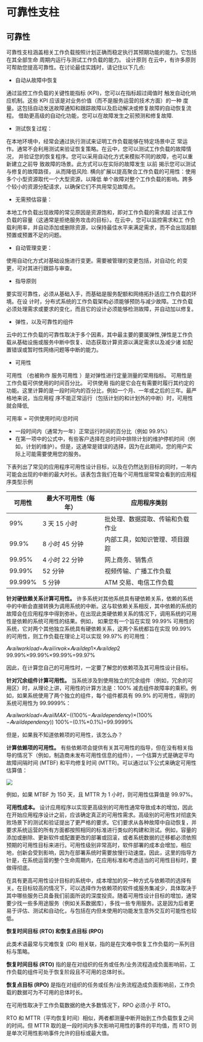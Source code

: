 # 可靠性支柱
## 可靠性 
可靠性支柱涵盖相关工作负载按照计划正确而稳定执行其预期功能的能力。它包括在其全部生命 周期内运行与测试工作负载的能力。
设计原则  在云中，有许多原则可帮助您提高可靠性。在讨论最佳实践时，请记住以下几点:  
* 自动从故障中恢复

通过监控工作负载的关键性能指标 (KPI)，您可以在指标超过阈值时 触发自动化响应机制。这些 KPI 应该是对业务价值（而不是服务运营的技术方面）的一种 度量。这包括自动发送故障通知和跟踪故障以及启动解决或修复故障的自动恢复流程。 借助更高级的自动化功能，您可以在故障发生之前预测和修复故障.  
* 测试恢复过程：

在本地环境中，经常会通过执行测试来证明工作负载能够在特定场景中正 常运作。通常不会利用测试来验证恢复策略。在云中，您可以测试工作负载的故障情况， 并验证您的恢复程序。您可以采用自动化方式来模拟不同的故障，也可以重新建立之前导 致故障的场景。此方式可以在实际的故障发生 以前 揭示您可以测试与修复的故障路径， 从而降低风险.  横向扩展以提高聚合工作负载的可用性：使用多个小型资源取代一个大型资源，以降低 单个故障对整个工作负载的影响。跨多个较小的资源分配请求，以确保它们不共用常见故障点。 
* 无需预估容量：

本地工作负载出现故障的常见原因是资源饱和，即对工作负载的需求超 过该工作负载的容量（这通常是拒绝服务攻击的目标）。在云中，您可以监控需求和工 作负载利用率，并自动添加或删除资源，以保持最佳水平来满足需求，而不会出现超额 预置或预置不足的问题。
* 自动管理变更：

使用自动化方式对基础设施进行变更。需要被管理的变更包括，对自动化 的变更，可对其进行跟踪与审查。
* 指导原则

要实现可靠性，必须从基础入手，而基础是服务配额和网络拓扑适应工作负载的环境。在设 计时，分布式系统的工作负载架构必须能够预防与减少故障。工作负载必须处理需求或要求的变化，而且它的设计必须能够检测故障，并自动加以修复。
* 弹性，以及可靠性的组件

云中的工作负载的可靠性取决于多个因素，其中最主要的要属弹性,弹性是工作负载从基础设施或服务中断中恢复、动态获取计算资源以满足需求以及减少诸 如配置错误或暂时性网络问题等中断的能力。  
* 可用性 

可用性 （也被称作 服务可用性 ）是对弹性进行定量测量的常用指标。 可用性是工作负载可供使用的时间百分比。 可供使用 指的是它会在有需要时履行其约定的功能。这里计算的是一段时间内的百分比，例如一个月、一年或之后的三年。最严格地来说，当应用程 序不能正常运行（包括计划的和计划外的中断）时，可用性就会降低,

可用率 = 可供使用时间/总时间  

* 一段时间内（通常为一年）正常运行时间的百分比（例如 99.9%）
* 在第一项中的公式中，有些客户选择在总时间中排除计划的维护停机时间（例如，计划的维护）。但是，这通常是错误的选择，因为在此期间，您的用户实际上可能需要使用您的服务。

下表列出了常见的应用程序可用性设计目标，以及在仍然达到目标的同时，一年内可能会出现的中断的最大时长。该表包含我们在每个可用性层常常会看到的应用程序类型示例

|可用性|最大不可用性（每年）|应用程序类别|
|---|---|---|
|99%|3 天 15 小时|批处理、数据提取、传输和负载作业|
|99.9%|8 小时 45 分钟|内部工具，如知识管理、项目跟踪|
|99.95%|4 小时 22 分钟|网上商务、销售点|
|99.99%|52 分钟|视频传输、广播工作负载|
|99.999%|5 分钟|ATM 交易、电信工作负载|

**针对硬依赖关系计算可用性。**
许多系统对其他系统具有硬依赖关系，依赖的系统中的中断会直接转换为调用系统的中断。这与软依赖关系相反，其中依赖的系统的故障会在应用程序中得到弥补。在出现此类硬依赖关系的情况下，调用系统的可用性是依赖的系统可用性的结果。例如， 如果您有一个旨在实现 99.99% 可用性的系统，它对两个其他独立系统具有硬依赖关系，这两个系统都旨在实现 99.99% 的可用性，则工作负载在理论上可以实现 99.97% 的可用性：

𝐴𝑣𝑎𝑖𝑙𝑤𝑜𝑟𝑘𝑙𝑜𝑎𝑑=𝐴𝑣𝑎𝑖𝑙𝑖𝑛𝑣𝑜𝑘×𝐴𝑣𝑎𝑖𝑙𝑑𝑒𝑝1×𝐴𝑣𝑎𝑖𝑙𝑑𝑒𝑝2 99.99%×99.99%×99.99%=99.97%


因此，在计算您自己的可用性时，一定要了解您的依赖项及其可用性设计目标。

**针对冗余组件计算可用性。**
当系统涉及到使用独立的冗余组件（例如，冗余的可用区）时，从理论上讲，可用性的计算方法是：100% 减去组件故障率的乘积。例如，如果系统使用了两个独立的组件，每个组件都具有 99.9% 的可用性，得到的系统可用性为 99.9999%：

𝐴𝑣𝑎𝑖𝑙𝑤𝑜𝑟𝑘𝑙𝑜𝑎𝑑=𝐴𝑣𝑎𝑖𝑙𝑀𝐴𝑋−((100%−𝐴𝑣𝑎𝑖𝑙𝑑𝑒𝑝𝑒𝑛𝑑𝑒𝑛𝑐𝑦)×(100%−𝐴𝑣𝑎𝑖𝑙𝑑𝑒𝑝𝑒𝑛𝑑𝑒𝑛𝑐𝑦)) 100%−(0.1%×0.1%)=99.9999%

但是，如果我不知道依赖项的可用性，该怎么办？

**计算依赖项的可用性。**
有些依赖项会提供有关其可用性的指导，但在没有相关指导的情况下（例如，制造商未发布可用性信息的组件），一个估算方式是确定平均故障间隔时间 (MTBF) 和平均修复时间 (MTTR)。可以通过以下公式来确定可用性估算值：

![](http://latex.codecogs.com/gif.latex?\{Avail}_{EST}=\frac{MTBF}{MTBF+MTTR})

例如，如果 MTBF 为 150 天，且 MTTR 为 1 小时，则可用性估算值是 99.97%。

**可用性成本。**
设计应用程序以实现更高级别的可用性通常导致成本的增加，因此在开始应用程序设计之前，应该确定真正的可用性需求。高级别的可用性对彻底失败场景下的测试和验证提出了更严格的要求。它们要求从各种故障中自动恢复，并要求系统运营的所有方面都按照相同的标准进行类似的构建和测试。例如，容量的添加或删除、更新软件或配置更改的部署或回滚，或者系统数据的迁移都必须依照预期的可用性目标来进行。可用性级别非常高时，软件部署的成本会增加，相应地，创新会受到影响，因为在部署系统时需要放慢行动速度。因此，这里的指导方针是，在系统运营的整个生命周期内，在应用标准和考虑适当的可用性目标时，要做得彻底。

在具有更高可用性设计目标的系统中，成本增加的另一种方式与依赖项的选择有关。在目标较高的情况下，可以选择作为依赖项的软件或服务集减少，具体取决于其中哪些服务已具备我们前面所说的深度投资。随着可用性设计目标的增加，通常要少找一些多用途服务（例如关系数据库），多找一些专用服务。这是因为后者更易于评估、测试和自动化，与包括在内但未使用的功能发生意外交互的可能性也较低。

**恢复时间目标 (RTO) 和恢复点目标 (RPO)**

此类术语最常与灾难恢复 (DR) 相关联，指的是在灾难中恢复工作负载的一系列目标与策略。

**恢复时间目标 (RTO)** 指的是在对组织的任务或任务/业务流程造成负面影响前，工作负载的组件可处于恢复阶段且不可用的总体时长。

**恢复点目标 (RPO)** 是指在对组织的任务或任务/业务流程造成负面影响前，工作负载的数据可为不可用的总体时长。

在可用性取决于工作负载数据的绝大多数情况下，RPO 必须小于 RTO。

RTO 和 MTTR（平均恢复时间）相似，两者都测量中断开始到工作负载恢复之间的时间。但 MTTR 取的是一段时间内多次影响可用性的事件的平均值，而 RTO 则是单次可用性影响事件允许的目标或最大值。
